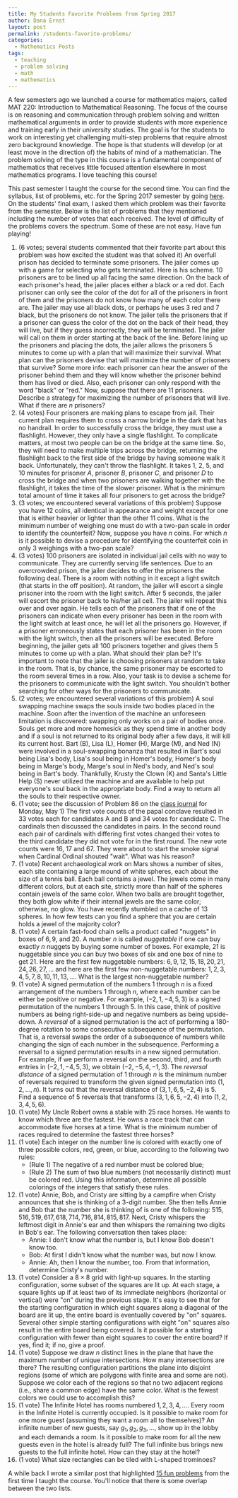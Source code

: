 ```yaml
---
title: My Students Favorite Problems from Spring 2017
author: Dana Ernst
layout: post
permalink: /students-favorite-problems/
categories:
  - Mathematics Posts
tags:
  - teaching
  - problem solving
  - math
  - mathematics
---
```


A few semesters ago we launched a course for mathematics majors, called MAT 220: Introduction to Mathematical Reasoning. The focus of the course is on reasoning and communication through problem solving and written mathematical arguments in order to provide students with more experience and training early in their university studies. The goal is for the students to work on interesting yet challenging multi-step problems that require almost zero background knowledge. The hope is that students will develop (or at least move in the direction of) the habits of mind of a mathematician. The problem solving of the type in this course is a fundamental component of mathematics that receives little focused attention elsewhere in most mathematics programs. I love teaching this course!

This past semester I taught the course for the second time.  You can find the syllabus, list of problems, etc. for the Spring 2017 semester by going [here](https://dcernst.github.io/teaching/mat220s17/). On the students' final exam, I asked them which problem was their favorite from the semester.  Below is the list of problems that they mentioned including the number of votes that each received. The level of difficulty of the problems covers the spectrum.  Some of these are not easy. Have fun playing!

1. (6 votes; several students commented that their favorite part about this problem was how excited the student was that solved it) An overfull prison has decided to terminate some prisoners. The jailer comes up with a game for selecting who gets terminated. Here is his scheme. 10 prisoners are to be lined up all facing the same direction. On the back of each prisoner's head, the jailer places either a black or a red dot. Each prisoner can only see the color of the dot for all of the prisoners in front of them and the prisoners do not know how many of each color there are. The jailer may use all black dots, or perhaps he uses 3 red and 7 black, but the prisoners do not know. The jailer tells the prisoners that if a prisoner can guess the color of the dot on the back of their head, they will live, but if they guess incorrectly, they will be terminated. The jailer will call on them in order starting at the back of the line. Before lining up the prisoners and placing the dots, the jailer allows the prisoners 5 minutes to come up with a plan that will maximize their survival. What plan can the prisoners devise that will maximize the number of prisoners that survive? Some more info: each prisoner can hear the answer of the prisoner behind them and they will know whether the prisoner behind them has lived or died. Also, each prisoner can only respond with the word "black" or "red." Now, suppose that there are 11 prisoners. Describe a strategy for maximizing the number of prisoners that will live. What if there are $n$ prisoners?
2. (4 votes) Four prisoners are making plans to escape from jail. Their current plan requires them to cross a narrow bridge in the dark that has no handrail. In order to successfully cross the bridge, they must use a flashlight.  However, they only have a single flashlight.  To complicate matters, at most two people can be on the bridge at the same time.  So, they will need to make multiple trips across the bridge, returning the flashlight back to the first side of the bridge by having someone walk it back.  Unfortunately, they can't throw the flashlight.  It takes 1, 2, 5, and 10 minutes for prisoner $A$, prisoner $B$, prisoner $C$, and prisoner $D$ to cross the bridge and when two prisoners are walking together with the flashlight, it takes the time of the slower prisoner.  What is the minimum total amount of time it takes all four prisoners to get across the bridge?
3. (3 votes; we encountered several variations of this problem) Suppose you have 12 coins, all identical in appearance and weight except for one that is either heavier or lighter than the other 11 coins. What is the minimum number of weighing one must do with a two-pan scale in order to identify the counterfeit? Now, suppose you have $n$ coins. For which $n$ is it possible to devise a procedure for identifying the counterfeit coin in only 3 weighings with a two-pan scale?
4. (3 votes) 100 prisoners are isolated in individual jail cells with no way to communicate. They are currently serving life sentences.  Due to an overcrowded prison, the jailer decides to offer the prisoners the following deal. There is a room with nothing in it except a light switch (that starts in the off position). At random, the jailer will escort a single prisoner into the room with the light switch. After 5 seconds, the jailer will escort the prisoner back to his/her jail cell. The jailer will repeat this over and over again.  He tells each of the prisoners that if one of the prisoners can indicate when every prisoner has been in the room with the light switch at least once, he will let all the prisoners go.  However, if a prisoner erroneously states that each prisoner has been in the room with the light switch, then all the prisoners will be executed.  Before beginning, the jailer gets all 100 prisoners together and gives them 5 minutes to come up with a plan.  What should their plan be?  It's important to note that the jailer is choosing prisoners at random to take in the room.  That is, by chance, the same prisoner may be escorted to the room several times in a row.  Also, your task is to devise a scheme for the prisoners to communicate with the light switch.  You shouldn't bother searching for other ways for the prisoners to communicate.
5. (2 votes; we encountered several variations of this problem) A soul swapping machine swaps the souls inside two bodies placed in the machine. Soon after the invention of the machine an unforeseen limitation is discovered: swapping only works on a pair of bodies once. Souls get more and more homesick as they spend time in another body and if a soul is not returned to its original body after a few days, it will kill its current host. Bart (B), Lisa (L), Homer (H), Marge (M), and Ned (N) were involved in a soul-swapping bonanza that resulted in Bart's soul being Lisa's body, Lisa's soul being in Homer's body, Homer's body being in Marge's body, Marge's soul in Ned's body, and Ned's soul being in Bart's body.  Thankfully, Krusty the Clown (K) and Santa's Little Help (S) never utilized the machine and are available to help put everyone's soul back in the appropriate body.  Find a way to return all the souls to their respective owner.
6. (1 vote; see the discussion of Problem 86 on the [class journal](https://dcernst.github.io/teaching/mat220s17/journal/) for Monday, May 1) The first vote counts of the papal conclave resulted in 33 votes each for candidates A and B and 34 votes for candidate C. The cardinals then discussed the candidates in pairs. In the second round each pair of cardinals with differing first votes changed their votes to the third candidate they did not vote for in the first round. The new vote counts were 16, 17 and 67. They were about to start the smoke signal when Cardinal Ordinal shouted "wait". What was his reason?
7. (1 vote) Recent archaeological work on Mars shows a number of sites, each site containing a large mound of white spheres, each about the size of a tennis ball. Each ball contains a jewel. The jewels come in many different colors, but at each site, strictly more than half of the spheres contain jewels of the same color. When two balls are brought together, they both glow white if their internal jewels are the same color; otherwise, no glow. You have recently stumbled on a cache of 13 spheres. In how few tests can you find a sphere that you are certain holds a jewel of the majority color?
8. (1 vote) A certain fast-food chain sells a product called "nuggets" in boxes of $6, 9$, and $20$. A number $n$ is called *nuggetable* if one can buy exactly $n$ nuggets by buying some number of boxes. For example, $21$ is nuggetable since you can buy two boxes of six and one box of nine to get 21. Here are the first few nuggetable numbers: $6, 9, 12, 15, 18, 20, 21, 24, 26, 27,\ldots$
and here are the first few non-nuggetable numbers: $1,2,3,4,5,7,8,10,11,13,\ldots$. What is the largest non-nuggetable number?
9. (1 vote) A signed permutation of the numbers 1 through $n$ is a fixed arrangement of the numbers 1 through $n$, where each number can be either be positive or negative. For example, $(-2,1, -4,5,3)$ is a signed permutation of the numbers 1 through 5.  In this case, think of positive numbers as being right-side-up and negative numbers as being upside-down. A *reversal* of a signed permutation is the act of performing a 180-degree rotation to some consecutive subsequence of the permutation. That is, a reversal swaps the order of a subsequence of numbers while changing the sign of each number in the subsequence. Performing a reversal to a signed permutation results in a new signed permutation. For example, if we perform a reversal on the second, third, and fourth entries in $(-2,1,-4,5,3)$, we obtain $(-2,-5,4,-1,3)$.  The *reversal distance* of a signed permutation of 1 through $n$ is the minimum number of reversals required to transform the given signed permutation into $(1,2,\ldots,n)$. It turns out that the reversal distance of $(3,1,6,5,-2,4)$ is 5. Find a sequence of 5 reversals that transforms $(3,1,6,5,-2,4)$ into $(1,2,3,4,5,6)$.
10. (1 vote) My Uncle Robert owns a stable with 25 race horses.  He wants to know which three are the fastest.  He owns a race track that can accommodate five horses at a time. What is the minimum number of races required to determine the fastest three horses?
11. (1 vote) Each integer on the number line is colored with exactly one of three possible colors, red, green, or blue, according to the following two rules:
    - (Rule 1) The negative of a red number must be colored blue;
    - (Rule 2) The sum of two blue numbers (not necessarily distinct) must be colored red.
Using this information, determine all possible colorings of the integers that satisfy these rules.
12. (1 vote) Annie, Bob, and Cristy are sitting by a campfire when Cristy announces that she is thinking of a 3-digit number.  She then tells Annie and Bob that the number she is thinking of is one of the following: $515, 516, 519, 617, 618, 714, 716, 814, 815, 817$.  Next, Cristy whispers the leftmost digit in Annie's ear and then whispers the remaining two digits in Bob's ear. The following conversation then takes place:
    - Annie: I don't know what the number is, but I know Bob doesn't know too.
    - Bob: At first I didn't know what the number was, but now I know.
    - Annie: Ah, then I know the number, too.
From that information, determine Cristy's number.
13. (1 vote) Consider a $8\times 8$ grid with light-up squares. In the starting configuration, some subset of the squares are lit up. At each stage, a square lights up if at least two of its immediate neighbors (horizontal or vertical) were "on" during the previous stage. It's easy to see that for the starting configuration in which eight squares along a diagonal of the board are lit up, the entire board is eventually covered by "on" squares. Several other simple starting configurations with eight "on" squares also result in the entire board being covered. Is it possible for a starting configuration with fewer than eight squares to cover the entire board? If yes, find it; if no, give a proof.
14. (1 vote) Suppose we draw $n$ distinct lines in the plane that have the maximum number of unique intersections. How many intersections are there?  The resulting configuration partitions the plane into disjoint regions (some of which are polygons with finite area and some are not).  Suppose we color each of the regions so that no two adjacent regions (i.e., share a common edge) have the same color.  What is the fewest colors we could use to accomplish this?
15. (1 vote) The Infinite Hotel has rooms numbered $1,2,3,4,\ldots$. Every room in the Infinite Hotel is currently occupied.  Is it possible to make room for one more guest (assuming they want a room all to themselves)?  An infinite number of new guests, say $g_1, g_2,g_3,\ldots$, show up in the lobby and each demands a room.  Is it possible to make room for all the new guests even in the hotel is already full? The full infinite bus brings new guests to the full infinite hotel. How can they stay at the hotel?
16. (1 vote) What size rectangles can be tiled with L-shaped trominoes?

A while back I wrote a similar post that highlighted [15 fun problems](https://dcernst.github.io/fifteen-fun-problems/) from the first time I taught the course.  You'll notice that there is some overlap between the two lists.

